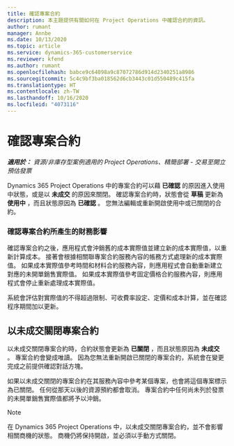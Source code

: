 ```yaml
---
title: 確認專案合約
description: 本主題提供有關如何在 Project Operations 中確認合約的資訊。
author: rumant
manager: Annbe
ms.date: 10/13/2020
ms.topic: article
ms.service: dynamics-365-customerservice
ms.reviewer: kfend
ms.author: rumant
ms.openlocfilehash: babce9c64098a9c87072786d914d2340251a8986
ms.sourcegitcommit: 5c4c9bf3ba018562d6cb3443c01d550489c415fa
ms.translationtype: HT
ms.contentlocale: zh-TW
ms.lasthandoff: 10/16/2020
ms.locfileid: "4073116"
---
```

# <a name="confirm-a-project-contract"></a>確認專案合約

_**適用於：** 資源/非庫存型案例適用的 Project Operations、精簡部署 - 交易至開立預估發票_

Dynamics 365 Project Operations 中的專案合約可以藉 **已確認** 的原因進入使用中狀態，或是以 **未成交** 的原因來關閉。 確認專案合約時，狀態會從 **草稿** 更新為 **使用中** ，而且狀態原因為 **已確認** 。 您無法編輯或重新開啟使用中或已關閉的合約。 

### <a name="financial-impact-of-confirming-a-project-contract"></a>確認專案合約所產生的財務影響

確認專案合約之後，應用程式會沖銷舊的成本實際值並建立新的成本實際值，以重新計算成本。 接著會根據相關聯專案合約服務內容的帳務方式處理新的成本實際值。 如果成本實際值參考時間和材料合約服務內容，則應用程式會自動重新建立對應的未開單銷售實際值。 如果成本實際值參考固定價格合約服務內容，則應用程式會停止重新處理成本實際值。

系統會評估對實際值的不得超過限制、可收費率設定、定價和成本計算，並在確認程序期間加以更新。

## <a name="close-a-project-contract-as-lost"></a>以未成交關閉專案合約

以未成交關閉專案合約時，合約狀態會更新為 **已關閉** ，而且狀態原因為 **未成交** 。 專案合約會變成唯讀。 因為您無法重新開啟已關閉的專案合約，系統會在變更完成之前提供確認對話方塊。

如果以未成交關閉的專案合約在其服務內容中參考某個專案，也會將這個專案標示為已關閉。 任何從那天以後的資源預約都會取消。 專案合約中任何尚未列於發票的未開單銷售實際值都將予以沖銷。

> [!NOTE]
> 在 Dynamics 365 Project Operations 中，以未成交關閉專案合約，並不會影響相關商機的狀態。 商機仍將保持開啟，並必須以手動方式關閉。
